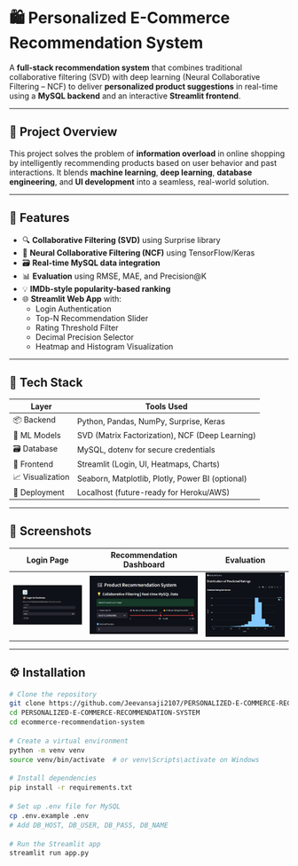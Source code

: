 # 🛍️ Personalized E-Commerce Recommendation System

A **full-stack recommendation system** that combines traditional collaborative filtering (SVD) with deep learning (Neural Collaborative Filtering – NCF) to deliver **personalized product suggestions** in real-time using a **MySQL backend** and an interactive **Streamlit frontend**.

---

## 🚀 Project Overview

This project solves the problem of **information overload** in online shopping by intelligently recommending products based on user behavior and past interactions. It blends **machine learning**, **deep learning**, **database engineering**, and **UI development** into a seamless, real-world solution.

---

## 🧠 Features

- 🔍 **Collaborative Filtering (SVD)** using Surprise library
- 🤖 **Neural Collaborative Filtering (NCF)** using TensorFlow/Keras
- 🗃️ **Real-time MySQL data integration**
- 📊 **Evaluation** using RMSE, MAE, and Precision@K
- 💡 **IMDb-style popularity-based ranking**
- 🌐 **Streamlit Web App** with:
  - Login Authentication
  - Top-N Recommendation Slider
  - Rating Threshold Filter
  - Decimal Precision Selector
  - Heatmap and Histogram Visualization

---

## 🧰 Tech Stack

| Layer           | Tools Used                                  |
|----------------|----------------------------------------------|
| 📦 Backend      | Python, Pandas, NumPy, Surprise, Keras       |
| 🧠 ML Models    | SVD (Matrix Factorization), NCF (Deep Learning) |
| 🗃️ Database     | MySQL, dotenv for secure credentials         |
| 🎨 Frontend     | Streamlit (Login, UI, Heatmaps, Charts)      |
| 📈 Visualization| Seaborn, Matplotlib, Plotly, Power BI (optional) |
| 📁 Deployment   | Localhost (future-ready for Heroku/AWS)     |

---

## 📸 Screenshots

| Login Page | Recommendation Dashboard | Evaluation |
|------------|---------------------------|------------|
| ![Login](https://github.com/Jeevansaji2107/PERSONALIZED-E-COMMERCE-RECOMMENDATION-SYSTEM/blob/main/Screenshot%202025-05-22%20141258.png) | ![UI](https://github.com/Jeevansaji2107/PERSONALIZED-E-COMMERCE-RECOMMENDATION-SYSTEM/blob/main/Screenshot%202025-05-22%20141930.png) | ![RATING DISTRIBUTION](https://github.com/Jeevansaji2107/PERSONALIZED-E-COMMERCE-RECOMMENDATION-SYSTEM/blob/main/Screenshot%202025-05-22%20142311.png) |

---

## ⚙️ Installation

```bash
# Clone the repository
git clone https://github.com/Jeevansaji2107/PERSONALIZED-E-COMMERCE-RECOMMENDATION-SYSTEM.git
cd PERSONALIZED-E-COMMERCE-RECOMMENDATION-SYSTEM
cd ecommerce-recommendation-system

# Create a virtual environment
python -m venv venv
source venv/bin/activate  # or venv\Scripts\activate on Windows

# Install dependencies
pip install -r requirements.txt

# Set up .env file for MySQL
cp .env.example .env
# Add DB_HOST, DB_USER, DB_PASS, DB_NAME

# Run the Streamlit app
streamlit run app.py
